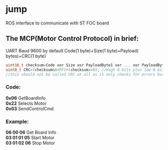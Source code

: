 # jump
ROS interface to communicate with ST FOC board

## The MCP(Motor Control Protocol) in brief:
UART Baud 9600 by default
Code(1 byte)+Size(1 byte)+Payload(<Size> bytes)+CRC(1 byte)
```C
uint16_t checksum=Code xor Size xor PayloadByte1 xor ... xor PayloadByteN;
uint8_t CRC=(checksum&0xFF)+(checksum>>8); //High 8 bits plus low 8 bits
//this should not be called CRC at all as it only checks for errors but cannot recover the error bit
```
### Code:
**0x06** GetBoardInfo \
**0x22** Selects Motor \
**0x03** SendControlCmd 

### Example:
**06 00 06** Get Board Info \
**03 01 01 05** Start Motor \
**03 01 02 06** Stop Motor 
